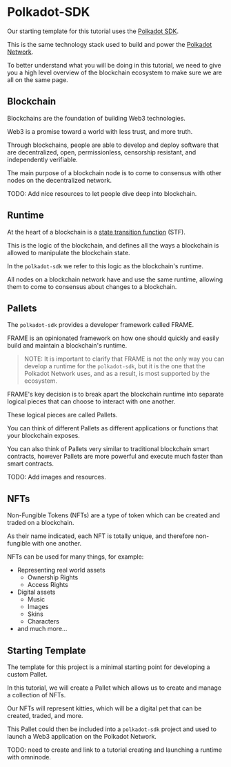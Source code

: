 # Polkadot-SDK

Our starting template for this tutorial uses the [Polkadot SDK](https://github.com/paritytech/polkadot-sdk).

This is the same technology stack used to build and power the [Polkadot Network](https://polkadot.network/).

To better understand what you will be doing in this tutorial, we need to give you a high level overview of the blockchain ecosystem to make sure we are all on the same page.

## Blockchain

Blockchains are the foundation of building Web3 technologies.

Web3 is a promise toward a world with less trust, and more truth.

Through blockchains, people are able to develop and deploy software that are decentralized, open, permissionless, censorship resistant, and independently verifiable.

The main purpose of a blockchain node is to come to consensus with other nodes on the decentralized network.

TODO: Add nice resources to let people dive deep into blockchain.

## Runtime

At the heart of a blockchain is a [state transition function](https://en.wikipedia.org/wiki/Finite-state_machine) (STF).

This is the logic of the blockchain, and defines all the ways a blockchain is allowed to manipulate the blockchain state.

In the `polkadot-sdk` we refer to this logic as the blockchain's runtime.

All nodes on a blockchain network have and use the same runtime, allowing them to come to consensus about changes to a blockchain.

## Pallets

The `polkadot-sdk` provides a developer framework called FRAME.

FRAME is an opinionated framework on how one should quickly and easily build and maintain a blockchain's runtime.

> NOTE: It is important to clarify that FRAME is not the only way you can develop a runtime for the `polkadot-sdk`, but it is the one that the Polkadot Network uses, and as a result, is most supported by the ecosystem.

FRAME's key decision is to break apart the blockchain runtime into separate logical pieces that can choose to interact with one another.

These logical pieces are called Pallets.

You can think of different Pallets as different applications or functions that your blockchain exposes.

You can also think of Pallets very similar to traditional blockchain smart contracts, however Pallets are more powerful and execute much faster than smart contracts.

TODO: Add images and resources.

## NFTs

Non-Fungible Tokens (NFTs) are a type of token which can be created and traded on a blockchain.

As their name indicated, each NFT is totally unique, and therefore non-fungible with one another.

NFTs can be used for many things, for example:

- Representing real world assets
	- Ownership Rights
	- Access Rights
- Digital assets
	- Music
	- Images
	- Skins
	- Characters
- and much more...

## Starting Template

The template for this project is a minimal starting point for developing a custom Pallet.

In this tutorial, we will create a Pallet which allows us to create and manage a collection of NFTs.

Our NFTs will represent kitties, which will be a digital pet that can be created, traded, and more.

This Pallet could then be included into a `polkadot-sdk` project and used to launch a Web3 application on the Polkadot Network.

TODO: need to create and link to a tutorial creating and launching a runtime with omninode.

